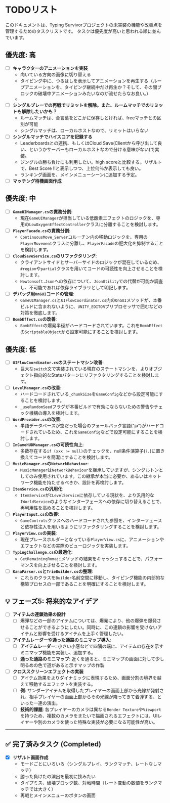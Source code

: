 # TODOリスト

このドキュメントは、Typing Survivorプロジェクトの未実装の機能や改善点を管理するためのタスクリストです。
タスクは優先度が高いと思われる順に並んでいます。

## 優先度: 高
- [ ] **キャラクターのアニメーションを実装**
  - 向いている方向の画像に切り替える
  - タイピング中に、つるはしを表示してアニメーションを再生する（ループアニメーションを、タイピング継続中だけ再生か？そして、その間ブロックの破壊中アニメーションみたいなのが流せたらなお良い。）
  - 
- [ ] **シングルプレーでの再戦でリミットを解除。また、ルームマッチでのリミットも解除したいかも？**
    - ルームマッチは、合言葉をどこかに保存しとければ、freeマッチとの区別が可能
    - シングルマッチは、ローカルホストなので、リミットはいらない
- [ ] **シングルマッチでハイスコアを記録する**
  - Leaderboardsとの連携、もしくはCloud Save(Clientから呼び出して良い、というかサーバーもローカルホストなので分ける意味がない)で実装。
  - ジングルの勝ち負けにも利用したい。high scoreと比較する。リザルトで、Best Score !!と表示しつつ、上位何％か表示しても良い。
  - ランキング画面を、メインメニューシーンに追加する予定。
- [ ] **マッチング待機画面作成**

## 優先度: 中

- [ ] **`GameUIManager.cs`の責務分割**:
  - 現在`GameUIManager`が担当している低酸素エフェクトのロジックを、専用の`LowOxygenEffectController`クラスに分離することを検討します。
- [ ] **`PlayerFacade.cs`の責務分割**:
  - `ContinuousMove_Server`コルーチン内の移動ロジックを、専用の`PlayerMovement`クラスに分離し、`PlayerFacade`の肥大化を抑制することを検討します。
- [ ] **`CloudSaveService.cs`のリファクタリング**:
  - クライアントサイドとサーバーサイドのロジックが混在しているため、`#region`や`partial`クラスを用いてコードの可読性を向上させることを検討します。
  - `Newtonsoft.Json`への依存について、`JsonUtility`での代替が可能か調査し、不可能であれば依存ライブラリとして明記します。
- [ ] **デバッグ用`OnGUI`コードの管理**:
  - `GameUIManager.cs`と`UIFlowCoordinator.cs`内の`OnGUI`メソッドが、本番ビルドに含まれないように、`UNITY_EDITOR`プリプロセッサで囲むなどの対策を徹底します。
- [ ] **`BombEffect.cs`の改善**:
  - `BombEffect`の爆発半径がハードコードされています。これを`BombEffect`の`ScriptableObject`から設定可能にすることを検討します。

## 優先度: 低

- [ ] **`UIFlowCoordinator.cs`のステートマシン改善**:
  - 巨大な`switch`文で実装されている現在のステートマシンを、よりオブジェクト指向的なStateパターンにリファクタリングすることを検討します。
- [ ] **`LevelManager.cs`の改善**:
  - ハードコードされている`_chunkSize`を`GameConfig`などから設定可能にすることを検討します。
  - `_useRandomSeed`フラグが本番ビルドで有効にならないための警告やチェック機構の導入を検討します。
- [ ] **`WordProvider.cs`の改善**:
  - 単語データベースが空だった場合のフォールバック言語("ja")がハードコードされているため、これを`GameConfig`などで設定可能にすることを検討します。
- [ ] **`InGameHUDManager.cs`の可読性向上**:
  - 多数存在する`if (xxx != null)`のチェックを、null条件演算子(`?.`)に置き換えてコードを簡潔にすることを検討します。
- [ ] **`MusicManager.cs`の`NetworkBehaviour`**:
  - `MusicManager`は`NetworkBehaviour`を継承していますが、シングルトンとしてのみ使用されています。この継承が本当に必要か、あるいはネットワーク機能を持たせるべきか、設計を再検討します。
- [ ] **`ItemService.cs`の汎用化**:
  - `ItemService`が`ILevelService`に依存している現状を、より汎用的な`IWorldService`のようなインターフェースへの依存に切り替えることで、再利用性を高めることを検討します。
- [ ] **`PlayerInput.cs`の改善**:
  - `GameControls`クラスへのハードコードされた参照を、インターフェースと依存性注入を用いるようにリファクタリングすることを検討します。
- [ ] **`PlayerView.cs`の実装**:
  - 現在プレースホルダーとなっている`PlayerView.cs`に、アニメーションやエフェクトなどの実際のビューロジックを実装します。
- [ ] **`TypingChallenge.cs`の最適化**:
  - `GetRemainingRomaji`メソッドの結果をキャッシュすることで、パフォーマンスを向上させることを検討します。
- [ ] **`KanaParser.cs`と`TrieBuilder.cs`の整理**:
  - これらのクラスを`Builder`名前空間に移動し、タイピング機能の内部的な構築プロセスの一部であることを明確にすることを検討します。
## 💡 フェーズ5: 将来的なアイデア
- [ ] **アイテムの連鎖効果の設計**
    - [ ] 爆弾などの一部のアイテムについては、爆発により、他の爆弾を爆発させることができるようにしたい。同時に、この連鎖の影響を受けないアイテムと影響を受けるアイテムを上手く管理したい。
- [ ] **アイテムレーダーや通った通路のミニマップ導入**:
    - [ ] **アイテムレーダー**: 小さい小窓などで四隅の端に、アイテムの存在を示すミニマップ機能を実装し、追加する。
    - [ ] **通った通路のミニマップ**: 近くを通ると、ミニマップの画面に対して少し明るめの色で道があると示すマップの作製

- [ ] **クロススクリーンエフェクトの実装**
    - [ ] アイテム効果をよりダイナミックに表現するため、画面分割の境界を越えて移動するエフェクトを実装する。
    - [ ] **例**: サンダーアイテムを取得したプレイヤーの画面上部から光線が発射され、相手プレイヤーの画面上部からその光線が降ってきて着弾する、といった一連の演出。
    - [ ] **技術的課題**: 各プレイヤーのカメラは異なる`Render Texture`や`Viewport`を持つため、複数のカメラをまたいで描画されるエフェクトには、UIレイヤーや別のカメラを使った特殊な実装が必要になる可能性が高い。

---

## ✅ 完了済みタスク (Completed)
- [x] **リザルト画面作成**
  - モードごとにいろいろ（シングルプレイ、ランクマッチ、レートなしマッチ）
  - 勝った負けたの演出を最初に挟みたい
  - タイプミス、破壊ブロック数、対戦時間（レート変動の数値をランクマッチでは大きく）
  - 再戦とメインメニューのボタンの画面